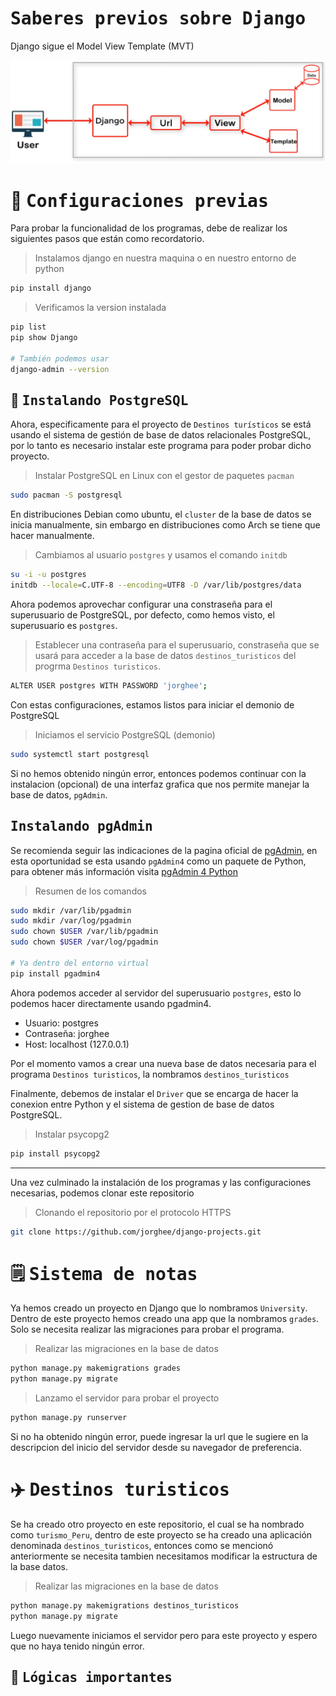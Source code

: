 # <samp>Saberes previos sobre Django</samp>
Django sigue el Model View Template (MVT)

<img src="latex/img/model_view_template.png" alt="Model View Template">

# :wrench: <samp>Configuraciones previas</samp>
Para probar la funcionalidad de los programas, debe de realizar los siguientes pasos que están como recordatorio.

> Instalamos django en nuestra maquina o en nuestro entorno de python
```sh
pip install django
```

> Verificamos la version instalada
```sh
pip list
pip show Django

# También podemos usar
django-admin --version
```

## :elephant: <samp>Instalando PostgreSQL</samp>
Ahora, especificamente para el proyecto de `Destinos turísticos` se está usando el sistema de gestión de base de datos relacionales PostgreSQL, por lo tanto es necesario instalar este programa para poder probar dicho proyecto.

> Instalar PostgreSQL en Linux con el gestor de paquetes `pacman`
```sh
sudo pacman -S postgresql
```

En distribuciones Debian como ubuntu, el `cluster` de la base de datos se inicia manualmente, sin embargo en distribuciones como Arch se tiene que hacer manualmente.

> Cambiamos al usuario `postgres` y usamos el comando `initdb`
```sh
su -i -u postgres
initdb --locale=C.UTF-8 --encoding=UTF8 -D /var/lib/postgres/data
```
Ahora podemos aprovechar configurar una constraseña para el superusuario de PostgreSQL, por defecto, como hemos visto, el superusuario es `postgres`.

> Establecer una contraseña para el superusuario, constraseña que se usará para acceder a la base de datos `destinos_turisticos` del progrma `Destinos turisticos`.

```sh
ALTER USER postgres WITH PASSWORD 'jorghee';
```

Con estas configuraciones, estamos listos para iniciar el demonio de PostgreSQL

> Iniciamos el servicio PostgreSQL (demonio)
```sh
sudo systemctl start postgresql
```

Si no hemos obtenido ningún error, entonces podemos continuar con la instalacion (opcional) de una interfaz grafica que nos permite manejar la base de datos, `pgAdmin`.

## <samp>Instalando pgAdmin</samp>
Se recomienda seguir las indicaciones de la pagina oficial de [pgAdmin](https://www.pgadmin.org/), en esta oportunidad se esta usando `pgAdmin4` como un paquete de Python, para obtener más información visita [pgAdmin 4 Python](https://www.pgadmin.org/download/pgadmin-4-python/)

> Resumen de los comandos
```sh
sudo mkdir /var/lib/pgadmin
sudo mkdir /var/log/pgadmin
sudo chown $USER /var/lib/pgadmin
sudo chown $USER /var/log/pgadmin

# Ya dentro del entorno virtual
pip install pgadmin4
```

Ahora podemos acceder al servidor del superusuario `postgres`, esto lo podemos hacer directamente usando pgadmin4. 

- Usuario: postgres
- Contraseña: jorghee
- Host: localhost (127.0.0.1)

Por el momento vamos a crear una nueva base de datos necesaria para el programa `Destinos turisticos`, la nombramos `destinos_turisticos`

Finalmente, debemos de instalar el `Driver` que se encarga de hacer la conexion entre Python y el sistema de gestion de base de datos PostgreSQL.

> Instalar psycopg2 
```sh
pip install psycopg2
```

---
Una vez culminado la instalación de los programas y las configuraciones necesarias, podemos clonar este repositorio

> Clonando el repositorio por el protocolo HTTPS

```sh
git clone https://github.com/jorghee/django-projects.git
```

# :spiral_notepad: <samp>Sistema de notas</samp>
Ya hemos creado un proyecto en Django que lo nombramos `University`. Dentro de este proyecto hemos creado una app que la nombramos `grades`. Solo se necesita realizar las migraciones para probar el programa.

> Realizar las migraciones en la base de datos
```sh
python manage.py makemigrations grades
python manage.py migrate
```

> Lanzamo el servidor para probar el proyecto
```sh
python manage.py runserver
```
Si no ha obtenido ningún error, puede ingresar la url que le sugiere en la descripcion del inicio del servidor desde su navegador de preferencia.

# :airplane: <samp>Destinos turisticos</samp>
Se ha creado otro proyecto en este repositorio, el cual se ha nombrado como `turismo_Peru`, dentro de este proyecto se ha creado una aplicación denominada `destinos_turisticos`, entonces como se mencionó anteriormente se necesita tambien necesitamos modificar la estructura de la base datos.

> Realizar las migraciones en la base de datos
```sh
python manage.py makemigrations destinos_turisticos
python manage.py migrate
```
Luego nuevamente iniciamos el servidor pero para este proyecto y espero que no haya tenido ningún error.

## :eyes: <samp>Lógicas importantes</samp>
